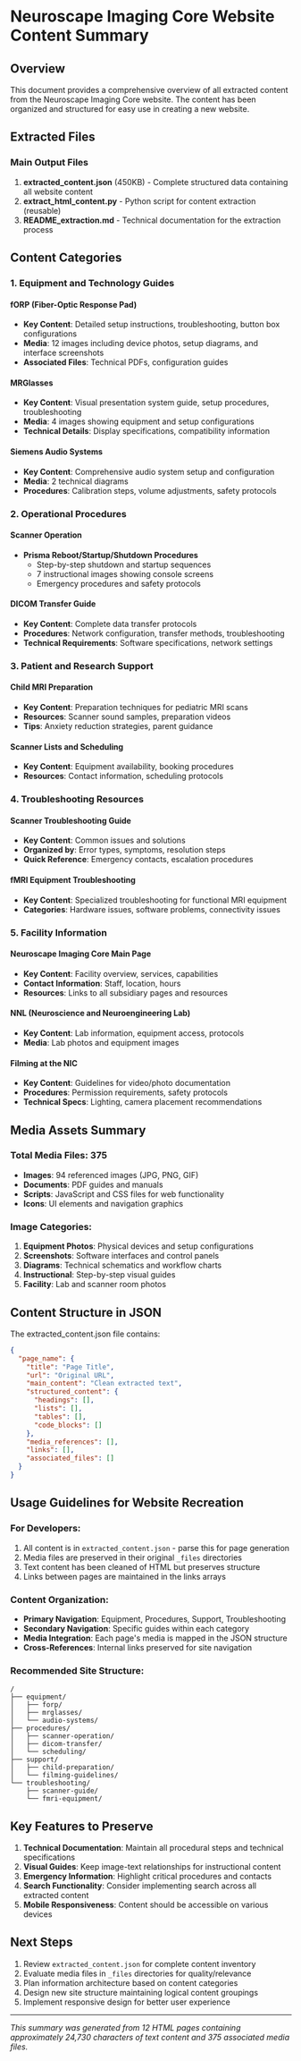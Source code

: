 # Neuroscape Imaging Core Website Content Summary

## Overview
This document provides a comprehensive overview of all extracted content from the Neuroscape Imaging Core website. The content has been organized and structured for easy use in creating a new website.

## Extracted Files

### Main Output Files
1. **extracted_content.json** (450KB) - Complete structured data containing all website content
2. **extract_html_content.py** - Python script for content extraction (reusable)
3. **README_extraction.md** - Technical documentation for the extraction process

## Content Categories

### 1. Equipment and Technology Guides

#### fORP (Fiber-Optic Response Pad)
- **Key Content**: Detailed setup instructions, troubleshooting, button box configurations
- **Media**: 12 images including device photos, setup diagrams, and interface screenshots
- **Associated Files**: Technical PDFs, configuration guides

#### MRGlasses
- **Key Content**: Visual presentation system guide, setup procedures, troubleshooting
- **Media**: 4 images showing equipment and setup configurations
- **Technical Details**: Display specifications, compatibility information

#### Siemens Audio Systems
- **Key Content**: Comprehensive audio system setup and configuration
- **Media**: 2 technical diagrams
- **Procedures**: Calibration steps, volume adjustments, safety protocols

### 2. Operational Procedures

#### Scanner Operation
- **Prisma Reboot/Startup/Shutdown Procedures**
  - Step-by-step shutdown and startup sequences
  - 7 instructional images showing console screens
  - Emergency procedures and safety protocols

#### DICOM Transfer Guide
- **Key Content**: Complete data transfer protocols
- **Procedures**: Network configuration, transfer methods, troubleshooting
- **Technical Requirements**: Software specifications, network settings

### 3. Patient and Research Support

#### Child MRI Preparation
- **Key Content**: Preparation techniques for pediatric MRI scans
- **Resources**: Scanner sound samples, preparation videos
- **Tips**: Anxiety reduction strategies, parent guidance

#### Scanner Lists and Scheduling
- **Key Content**: Equipment availability, booking procedures
- **Resources**: Contact information, scheduling protocols

### 4. Troubleshooting Resources

#### Scanner Troubleshooting Guide
- **Key Content**: Common issues and solutions
- **Organized by**: Error types, symptoms, resolution steps
- **Quick Reference**: Emergency contacts, escalation procedures

#### fMRI Equipment Troubleshooting
- **Key Content**: Specialized troubleshooting for functional MRI equipment
- **Categories**: Hardware issues, software problems, connectivity issues

### 5. Facility Information

#### Neuroscape Imaging Core Main Page
- **Key Content**: Facility overview, services, capabilities
- **Contact Information**: Staff, location, hours
- **Resources**: Links to all subsidiary pages and resources

#### NNL (Neuroscience and Neuroengineering Lab)
- **Key Content**: Lab information, equipment access, protocols
- **Media**: Lab photos and equipment images

#### Filming at the NIC
- **Key Content**: Guidelines for video/photo documentation
- **Procedures**: Permission requirements, safety protocols
- **Technical Specs**: Lighting, camera placement recommendations

## Media Assets Summary

### Total Media Files: 375
- **Images**: 94 referenced images (JPG, PNG, GIF)
- **Documents**: PDF guides and manuals
- **Scripts**: JavaScript and CSS files for web functionality
- **Icons**: UI elements and navigation graphics

### Image Categories:
1. **Equipment Photos**: Physical devices and setup configurations
2. **Screenshots**: Software interfaces and control panels
3. **Diagrams**: Technical schematics and workflow charts
4. **Instructional**: Step-by-step visual guides
5. **Facility**: Lab and scanner room photos

## Content Structure in JSON

The extracted_content.json file contains:
```json
{
  "page_name": {
    "title": "Page Title",
    "url": "Original URL",
    "main_content": "Clean extracted text",
    "structured_content": {
      "headings": [],
      "lists": [],
      "tables": [],
      "code_blocks": []
    },
    "media_references": [],
    "links": [],
    "associated_files": []
  }
}
```

## Usage Guidelines for Website Recreation

### For Developers:
1. All content is in `extracted_content.json` - parse this for page generation
2. Media files are preserved in their original `_files` directories
3. Text content has been cleaned of HTML but preserves structure
4. Links between pages are maintained in the links arrays

### Content Organization:
- **Primary Navigation**: Equipment, Procedures, Support, Troubleshooting
- **Secondary Navigation**: Specific guides within each category
- **Media Integration**: Each page's media is mapped in the JSON structure
- **Cross-References**: Internal links preserved for site navigation

### Recommended Site Structure:
```
/
├── equipment/
│   ├── forp/
│   ├── mrglasses/
│   └── audio-systems/
├── procedures/
│   ├── scanner-operation/
│   ├── dicom-transfer/
│   └── scheduling/
├── support/
│   ├── child-preparation/
│   └── filming-guidelines/
└── troubleshooting/
    ├── scanner-guide/
    └── fmri-equipment/
```

## Key Features to Preserve

1. **Technical Documentation**: Maintain all procedural steps and technical specifications
2. **Visual Guides**: Keep image-text relationships for instructional content
3. **Emergency Information**: Highlight critical procedures and contacts
4. **Search Functionality**: Consider implementing search across all extracted content
5. **Mobile Responsiveness**: Content should be accessible on various devices

## Next Steps

1. Review `extracted_content.json` for complete content inventory
2. Evaluate media files in `_files` directories for quality/relevance
3. Plan information architecture based on content categories
4. Design new site structure maintaining logical content groupings
5. Implement responsive design for better user experience

---

*This summary was generated from 12 HTML pages containing approximately 24,730 characters of text content and 375 associated media files.*